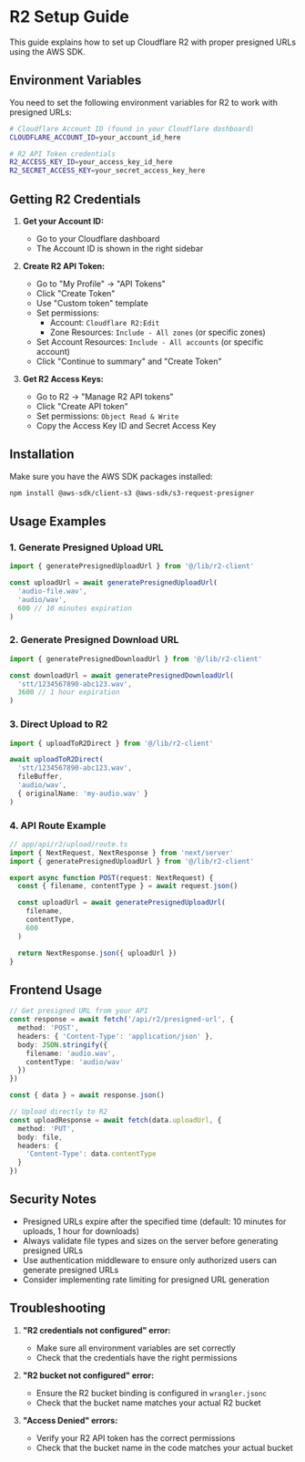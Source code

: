 # R2 Setup Guide

This guide explains how to set up Cloudflare R2 with proper presigned URLs using the AWS SDK.

## Environment Variables

You need to set the following environment variables for R2 to work with presigned URLs:

```bash
# Cloudflare Account ID (found in your Cloudflare dashboard)
CLOUDFLARE_ACCOUNT_ID=your_account_id_here

# R2 API Token credentials
R2_ACCESS_KEY_ID=your_access_key_id_here
R2_SECRET_ACCESS_KEY=your_secret_access_key_here
```

## Getting R2 Credentials

1. **Get your Account ID:**
   - Go to your Cloudflare dashboard
   - The Account ID is shown in the right sidebar

2. **Create R2 API Token:**
   - Go to "My Profile" → "API Tokens"
   - Click "Create Token"
   - Use "Custom token" template
   - Set permissions:
     - Account: `Cloudflare R2:Edit`
     - Zone Resources: `Include - All zones` (or specific zones)
   - Set Account Resources: `Include - All accounts` (or specific account)
   - Click "Continue to summary" and "Create Token"

3. **Get R2 Access Keys:**
   - Go to R2 → "Manage R2 API tokens"
   - Click "Create API token"
   - Set permissions: `Object Read & Write`
   - Copy the Access Key ID and Secret Access Key

## Installation

Make sure you have the AWS SDK packages installed:

```bash
npm install @aws-sdk/client-s3 @aws-sdk/s3-request-presigner
```

## Usage Examples

### 1. Generate Presigned Upload URL

```typescript
import { generatePresignedUploadUrl } from '@/lib/r2-client'

const uploadUrl = await generatePresignedUploadUrl(
  'audio-file.wav',
  'audio/wav',
  600 // 10 minutes expiration
)
```

### 2. Generate Presigned Download URL

```typescript
import { generatePresignedDownloadUrl } from '@/lib/r2-client'

const downloadUrl = await generatePresignedDownloadUrl(
  'stt/1234567890-abc123.wav',
  3600 // 1 hour expiration
)
```

### 3. Direct Upload to R2

```typescript
import { uploadToR2Direct } from '@/lib/r2-client'

await uploadToR2Direct(
  'stt/1234567890-abc123.wav',
  fileBuffer,
  'audio/wav',
  { originalName: 'my-audio.wav' }
)
```

### 4. API Route Example

```typescript
// app/api/r2/upload/route.ts
import { NextRequest, NextResponse } from 'next/server'
import { generatePresignedUploadUrl } from '@/lib/r2-client'

export async function POST(request: NextRequest) {
  const { filename, contentType } = await request.json()

  const uploadUrl = await generatePresignedUploadUrl(
    filename,
    contentType,
    600
  )

  return NextResponse.json({ uploadUrl })
}
```

## Frontend Usage

```typescript
// Get presigned URL from your API
const response = await fetch('/api/r2/presigned-url', {
  method: 'POST',
  headers: { 'Content-Type': 'application/json' },
  body: JSON.stringify({
    filename: 'audio.wav',
    contentType: 'audio/wav'
  })
})

const { data } = await response.json()

// Upload directly to R2
const uploadResponse = await fetch(data.uploadUrl, {
  method: 'PUT',
  body: file,
  headers: {
    'Content-Type': data.contentType
  }
})
```

## Security Notes

- Presigned URLs expire after the specified time (default: 10 minutes for uploads, 1 hour for downloads)
- Always validate file types and sizes on the server before generating presigned URLs
- Use authentication middleware to ensure only authorized users can generate presigned URLs
- Consider implementing rate limiting for presigned URL generation

## Troubleshooting

1. **"R2 credentials not configured" error:**
   - Make sure all environment variables are set correctly
   - Check that the credentials have the right permissions

2. **"R2 bucket not configured" error:**
   - Ensure the R2 bucket binding is configured in `wrangler.jsonc`
   - Check that the bucket name matches your actual R2 bucket

3. **"Access Denied" errors:**
   - Verify your R2 API token has the correct permissions
   - Check that the bucket name in the code matches your actual bucket


